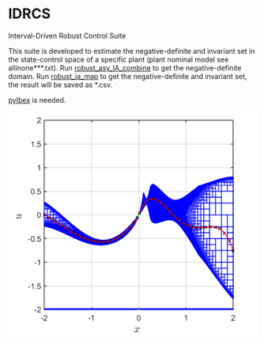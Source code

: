 # IDRCS
Interval-Driven Robust Control Suite

This suite is developed to estimate the negative-definite and invariant set in the state-control space of a specific plant (plant nominal model see allinone***.txt). Run [robust_asy_IA_combine](https://github.com/CharlieLuuke/IDRCS/blob/master/robust_asy_IA_combine.py) to get the negative-definite domain. Run [robust_ia_map](https://github.com/CharlieLuuke/IDRCS/blob/master/robust_ia_map.py) to get the negative-definite and invariant set, the result will be saved as *.csv.

[pyIbex](http://benensta.github.io/pyIbex/) is needed.

![Image text](https://github.com/CharlieLuuke/IDRCS/blob/master/Sample.bmp)
